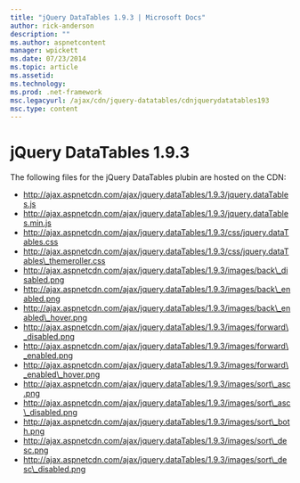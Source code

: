 ```yaml
---
title: "jQuery DataTables 1.9.3 | Microsoft Docs"
author: rick-anderson
description: ""
ms.author: aspnetcontent
manager: wpickett
ms.date: 07/23/2014
ms.topic: article
ms.assetid: 
ms.technology: 
ms.prod: .net-framework
msc.legacyurl: /ajax/cdn/jquery-datatables/cdnjquerydatatables193
msc.type: content
---
```

jQuery DataTables 1.9.3
====================
The following files for the jQuery DataTables plubin are hosted on the CDN:

- http://ajax.aspnetcdn.com/ajax/jquery.dataTables/1.9.3/jquery.dataTables.js
- http://ajax.aspnetcdn.com/ajax/jquery.dataTables/1.9.3/jquery.dataTables.min.js
- http://ajax.aspnetcdn.com/ajax/jquery.dataTables/1.9.3/css/jquery.dataTables.css
- http://ajax.aspnetcdn.com/ajax/jquery.dataTables/1.9.3/css/jquery.dataTables\_themeroller.css
- http://ajax.aspnetcdn.com/ajax/jquery.dataTables/1.9.3/images/back\_disabled.png
- http://ajax.aspnetcdn.com/ajax/jquery.dataTables/1.9.3/images/back\_enabled.png
- http://ajax.aspnetcdn.com/ajax/jquery.dataTables/1.9.3/images/back\_enabled\_hover.png
- http://ajax.aspnetcdn.com/ajax/jquery.dataTables/1.9.3/images/forward\_disabled.png
- http://ajax.aspnetcdn.com/ajax/jquery.dataTables/1.9.3/images/forward\_enabled.png
- http://ajax.aspnetcdn.com/ajax/jquery.dataTables/1.9.3/images/forward\_enabled\_hover.png
- http://ajax.aspnetcdn.com/ajax/jquery.dataTables/1.9.3/images/sort\_asc.png
- http://ajax.aspnetcdn.com/ajax/jquery.dataTables/1.9.3/images/sort\_asc\_disabled.png
- http://ajax.aspnetcdn.com/ajax/jquery.dataTables/1.9.3/images/sort\_both.png
- http://ajax.aspnetcdn.com/ajax/jquery.dataTables/1.9.3/images/sort\_desc.png
- http://ajax.aspnetcdn.com/ajax/jquery.dataTables/1.9.3/images/sort\_desc\_disabled.png